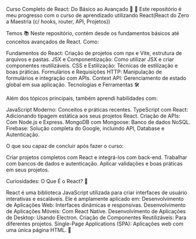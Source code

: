 Curso Completo de React: Do Básico ao Avançado 🚀
🎉 Este repositório é meu progresso com o curso de aprendizado utilizando React(React do Zero a Maestria (c/ hooks, router, API, Projetos))

Temos 📚
Neste repositório, contém desde os fundamentos básicos até conceitos avançados de React. Como:

Fundamentos do React: Criação de projetos com npx e Vite, estrutura de arquivos e pastas.
JSX e Componentização: Como utilizar JSX e criar componentes reutilizáveis.
CSS e Estilização: Técnicas de estilização e boas práticas.
Formulários e Requisições HTTP: Manipulação de formulários e integração com APIs.
Context API: Gerenciamento de estado global em sua aplicação.
Tecnologias e Ferramentas 🛠️

Além dos tópicos principais, também aprendi habilidades com:

JavaScript Moderno: Conceitos e práticas recentes.
TypeScript com React: Adicionando tipagem estática aos seus projetos React.
Criação de APIs: Com Node.js e Express.
MongoDB com Mongoose: Banco de dados NoSQL.
Firebase: Solução completa do Google, incluindo API, Database e Autenticação.

O que sou capaz de concluir após fazer o curso: 

Criar projetos completos com React e integrá-los com back-end.
Trabalhar com bancos de dados e autenticação.
Aplicar validações e boas práticas em seus projetos.

Curiosidades:
O Que É o React? 🤔

React é uma biblioteca JavaScript utilizada para criar interfaces de usuário interativas e escaláveis. Ele é amplamente aplicado em:
Desenvolvimento de Aplicações Web: Interfaces dinâmicas e responsivas.
Desenvolvimento de Aplicações Móveis: Com React Native.
Desenvolvimento de Aplicações de Desktop: Usando Electron.
Criação de Componentes Reutilizáveis: Para diferentes projetos.
Single-Page Applications (SPA): Aplicações web com uma única página HTML. 🚀

